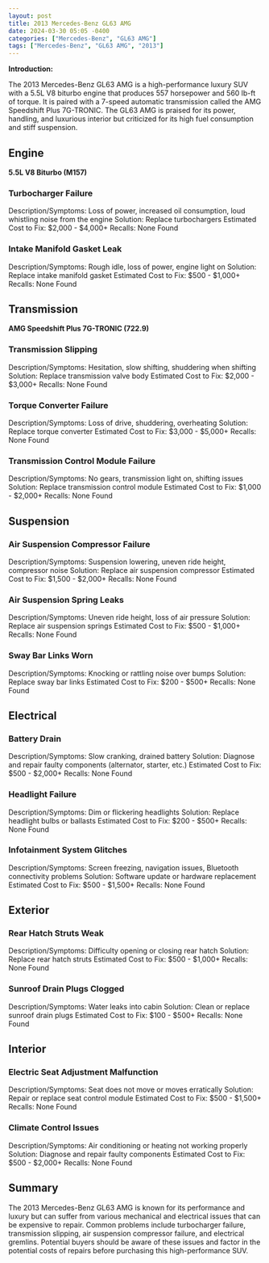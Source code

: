 ```yaml
---
layout: post
title: 2013 Mercedes-Benz GL63 AMG
date: 2024-03-30 05:05 -0400
categories: ["Mercedes-Benz", "GL63 AMG"]
tags: ["Mercedes-Benz", "GL63 AMG", "2013"]
---
```

**Introduction:**

The 2013 Mercedes-Benz GL63 AMG is a high-performance luxury SUV with a 5.5L V8 biturbo engine that produces 557 horsepower and 560 lb-ft of torque. It is paired with a 7-speed automatic transmission called the AMG Speedshift Plus 7G-TRONIC. The GL63 AMG is praised for its power, handling, and luxurious interior but criticized for its high fuel consumption and stiff suspension.

## **Engine**

**5.5L V8 Biturbo (M157)**

### **Turbocharger Failure**
Description/Symptoms: Loss of power, increased oil consumption, loud whistling noise from the engine
Solution: Replace turbochargers
Estimated Cost to Fix: $2,000 - $4,000+
Recalls: None Found

### **Intake Manifold Gasket Leak**
Description/Symptoms: Rough idle, loss of power, engine light on
Solution: Replace intake manifold gasket
Estimated Cost to Fix: $500 - $1,000+
Recalls: None Found

## **Transmission**

**AMG Speedshift Plus 7G-TRONIC (722.9)**

### **Transmission Slipping**
Description/Symptoms: Hesitation, slow shifting, shuddering when shifting
Solution: Replace transmission valve body
Estimated Cost to Fix: $2,000 - $3,000+
Recalls: None Found

### **Torque Converter Failure**
Description/Symptoms: Loss of drive, shuddering, overheating
Solution: Replace torque converter
Estimated Cost to Fix: $3,000 - $5,000+
Recalls: None Found

### **Transmission Control Module Failure**
Description/Symptoms: No gears, transmission light on, shifting issues
Solution: Replace transmission control module
Estimated Cost to Fix: $1,000 - $2,000+
Recalls: None Found

## **Suspension**

### **Air Suspension Compressor Failure**
Description/Symptoms: Suspension lowering, uneven ride height, compressor noise
Solution: Replace air suspension compressor
Estimated Cost to Fix: $1,500 - $2,000+
Recalls: None Found

### **Air Suspension Spring Leaks**
Description/Symptoms: Uneven ride height, loss of air pressure
Solution: Replace air suspension springs
Estimated Cost to Fix: $500 - $1,000+
Recalls: None Found

### **Sway Bar Links Worn**
Description/Symptoms: Knocking or rattling noise over bumps
Solution: Replace sway bar links
Estimated Cost to Fix: $200 - $500+
Recalls: None Found

## **Electrical**

### **Battery Drain**
Description/Symptoms: Slow cranking, drained battery
Solution: Diagnose and repair faulty components (alternator, starter, etc.)
Estimated Cost to Fix: $500 - $2,000+
Recalls: None Found

### **Headlight Failure**
Description/Symptoms: Dim or flickering headlights
Solution: Replace headlight bulbs or ballasts
Estimated Cost to Fix: $200 - $500+
Recalls: None Found

### **Infotainment System Glitches**
Description/Symptoms: Screen freezing, navigation issues, Bluetooth connectivity problems
Solution: Software update or hardware replacement
Estimated Cost to Fix: $500 - $1,500+
Recalls: None Found

## **Exterior**

### **Rear Hatch Struts Weak**
Description/Symptoms: Difficulty opening or closing rear hatch
Solution: Replace rear hatch struts
Estimated Cost to Fix: $500 - $1,000+
Recalls: None Found

### **Sunroof Drain Plugs Clogged**
Description/Symptoms: Water leaks into cabin
Solution: Clean or replace sunroof drain plugs
Estimated Cost to Fix: $100 - $500+
Recalls: None Found

## **Interior**

### **Electric Seat Adjustment Malfunction**
Description/Symptoms: Seat does not move or moves erratically
Solution: Repair or replace seat control module
Estimated Cost to Fix: $500 - $1,500+
Recalls: None Found

### **Climate Control Issues**
Description/Symptoms: Air conditioning or heating not working properly
Solution: Diagnose and repair faulty components
Estimated Cost to Fix: $500 - $2,000+
Recalls: None Found

## **Summary**

The 2013 Mercedes-Benz GL63 AMG is known for its performance and luxury but can suffer from various mechanical and electrical issues that can be expensive to repair. Common problems include turbocharger failure, transmission slipping, air suspension compressor failure, and electrical gremlins. Potential buyers should be aware of these issues and factor in the potential costs of repairs before purchasing this high-performance SUV.
